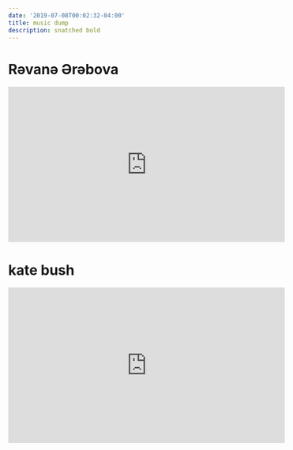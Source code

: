 ```yaml
---
date: '2019-07-08T00:02:32-04:00'
title: music dump
description: snatched bold
---
```

# Rəvanə Ərəbova

<iframe width="560" height="315" src="https://www.youtube.com/embed/hsjPzMrMZdo" frameborder="0" allow="accelerometer; autoplay; encrypted-media; gyroscope; picture-in-picture" allowfullscreen></iframe>

# kate bush 

<iframe width="560" height="315" src="https://www.youtube.com/embed/IRHA9W-zExQ" frameborder="0" allow="accelerometer; autoplay; encrypted-media; gyroscope; picture-in-picture" allowfullscreen></iframe>
